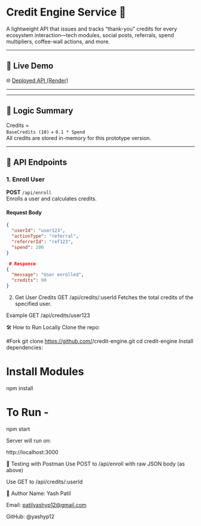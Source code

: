 # Credit Engine Service 🚀

A lightweight API that issues and tracks “thank-you” credits for every ecosystem interaction—tech modules, social posts, referrals, spend multipliers, coffee-wall actions, and more.

---

## 🔗 Live Demo

🌐 [Deployed API (Render)](https://credit-engine-wfq5.onrender.com)

---



---

## 🧠 Logic Summary

Credits =  
`BaseCredits (10)` + `0.1 * Spend`  
All credits are stored in-memory for this prototype version.

---

## 🚀 API Endpoints

### 1. Enroll User

**POST** `/api/enroll`  
Enrolls a user and calculates credits.

#### Request Body
```json
{
  "userId": "user123",
  "actionType": "referral",
  "referrerId": "ref123",
  "spend": 200
}

 # Responce
{
  "message": "User enrolled",
  "credits": 90
}
```
2. Get User Credits
GET /api/credits/:userId
Fetches the total credits of the specified user.

Example
GET /api/credits/user123

🛠️ How to Run Locally
Clone the repo:

 #Fork 
git clone https://github.com/<your-username>/credit-engine.git
cd credit-engine
Install dependencies:

# Install Modules
npm install
 

# To Run - 
npm start

Server will run on:

http://localhost:3000

🧪 Testing with Postman
Use POST to /api/enroll with raw JSON body (as above)

Use GET to /api/credits/:userId

👤 Author
Name: Yash Patil 

Email: patilyashyp12@gmail.com

GitHub: @yashyp12

